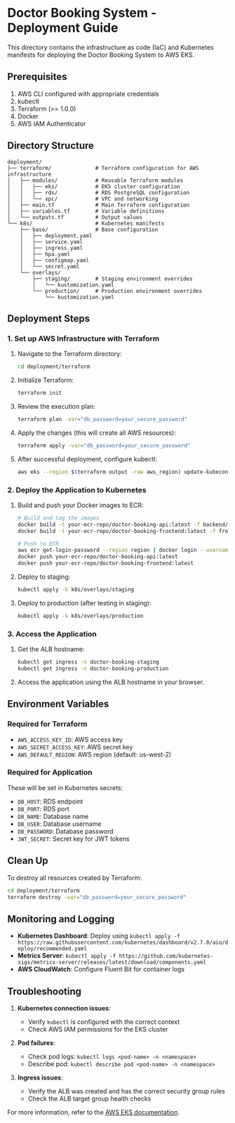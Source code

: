# Doctor Booking System - Deployment Guide

This directory contains the infrastructure as code (IaC) and Kubernetes manifests for deploying the Doctor Booking System to AWS EKS.

## Prerequisites

1. AWS CLI configured with appropriate credentials
2. kubectl
3. Terraform (>= 1.0.0)
4. Docker
5. AWS IAM Authenticator

## Directory Structure

```
deployment/
├── terraform/              # Terraform configuration for AWS infrastructure
│   ├── modules/            # Reusable Terraform modules
│   │   ├── eks/            # EKS cluster configuration
│   │   ├── rds/            # RDS PostgreSQL configuration
│   │   └── vpc/            # VPC and networking
│   ├── main.tf             # Main Terraform configuration
│   ├── variables.tf        # Variable definitions
│   └── outputs.tf          # Output values
└── k8s/                    # Kubernetes manifests
    ├── base/               # Base configuration
    │   ├── deployment.yaml
    │   ├── service.yaml
    │   ├── ingress.yaml
    │   ├── hpa.yaml
    │   ├── configmap.yaml
    │   └── secret.yaml
    └── overlays/
        ├── staging/        # Staging environment overrides
        │   └── kustomization.yaml
        └── production/     # Production environment overrides
            └── kustomization.yaml
```

## Deployment Steps

### 1. Set up AWS Infrastructure with Terraform

1. Navigate to the Terraform directory:
   ```bash
   cd deployment/terraform
   ```

2. Initialize Terraform:
   ```bash
   terraform init
   ```

3. Review the execution plan:
   ```bash
   terraform plan -var="db_password=your_secure_password"
   ```

4. Apply the changes (this will create all AWS resources):
   ```bash
   terraform apply -var="db_password=your_secure_password"
   ```

5. After successful deployment, configure kubectl:
   ```bash
   aws eks --region $(terraform output -raw aws_region) update-kubeconfig --name $(terraform output -raw cluster_name)
   ```

### 2. Deploy the Application to Kubernetes

1. Build and push your Docker images to ECR:
   ```bash
   # Build and tag the images
   docker build -t your-ecr-repo/doctor-booking-api:latest -f backend/Dockerfile .
   docker build -t your-ecr-repo/doctor-booking-frontend:latest -f frontend/Dockerfile .
   
   # Push to ECR
   aws ecr get-login-password --region region | docker login --username AWS --password-stdin your-account-id.dkr.ecr.region.amazonaws.com
   docker push your-ecr-repo/doctor-booking-api:latest
   docker push your-ecr-repo/doctor-booking-frontend:latest
   ```

2. Deploy to staging:
   ```bash
   kubectl apply -k k8s/overlays/staging
   ```

3. Deploy to production (after testing in staging):
   ```bash
   kubectl apply -k k8s/overlays/production
   ```

### 3. Access the Application

1. Get the ALB hostname:
   ```bash
   kubectl get ingress -n doctor-booking-staging
   kubectl get ingress -n doctor-booking-production
   ```

2. Access the application using the ALB hostname in your browser.

## Environment Variables

### Required for Terraform
- `AWS_ACCESS_KEY_ID`: AWS access key
- `AWS_SECRET_ACCESS_KEY`: AWS secret key
- `AWS_DEFAULT_REGION`: AWS region (default: us-west-2)

### Required for Application
These will be set in Kubernetes secrets:
- `DB_HOST`: RDS endpoint
- `DB_PORT`: RDS port
- `DB_NAME`: Database name
- `DB_USER`: Database username
- `DB_PASSWORD`: Database password
- `JWT_SECRET`: Secret key for JWT tokens

## Clean Up

To destroy all resources created by Terraform:

```bash
cd deployment/terraform
terraform destroy -var="db_password=your_secure_password"
```

## Monitoring and Logging

- **Kubernetes Dashboard**: Deploy using `kubectl apply -f https://raw.githubusercontent.com/kubernetes/dashboard/v2.7.0/aio/deploy/recommended.yaml`
- **Metrics Server**: `kubectl apply -f https://github.com/kubernetes-sigs/metrics-server/releases/latest/download/components.yaml`
- **AWS CloudWatch**: Configure Fluent Bit for container logs

## Troubleshooting

1. **Kubernetes connection issues**:
   - Verify `kubectl` is configured with the correct context
   - Check AWS IAM permissions for the EKS cluster

2. **Pod failures**:
   - Check pod logs: `kubectl logs <pod-name> -n <namespace>`
   - Describe pod: `kubectl describe pod <pod-name> -n <namespace>`

3. **Ingress issues**:
   - Verify the ALB was created and has the correct security group rules
   - Check the ALB target group health checks

For more information, refer to the [AWS EKS documentation](https://docs.aws.amazon.com/eks/latest/userguide/getting-started.html).
